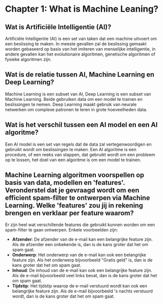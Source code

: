 # Chapter 1: What is Machine Leaning?

## Wat is Artificiële Intelligentie (AI)?
Artificiële Intelligentie (AI) is een set van taken dat een machine uitvoert om een beslissing te maken. In meeste gevallen zal de beslissing gemaakt worden gebaseerd op basis van het imiteren van menselijke intelligentie, in andere gevallen kan het evolutionaire algoritmen, genetische algoritmen of fysieke algoritmen zijn.

## Wat is de relatie tussen AI, Machine Learning en Deep Learning?
Machine Learning is een subset van AI, Deep Learning is een subset van Machine Learning. Beide gebruiken data om een model te trainen en beslissingen te nemen. Deep Learning maakt gebruik van neurale netwerken om complexe patronen te leren in grote hoeveelheden data.

## Wat is het verschil tussen een AI model en een AI algoritme?
Een AI model is een set van regels dat de data zal vertegenwoordigen en gebruikt wordt om beslissingen te maken.
Een AI algoritme is een procedure, of een reeks van stappen, dat gebruikt wordt om een probleem op te lossen, het doel van een algoritme is om een model te trainen.

## Machine Learning algoritmen voorspellen op basis van data, modellen en 'features'. Veronderstel dat je gevraagd wordt om een efficient spam-filter te ontwerpen via Machine Learning. Welke 'features' zou jij in rekening brengen en verklaar per feature waarom?
Er zijn heel wat verschillende features die gebruikt kunnen worden om een spam-filter te gaan ontwerpen. Enkele voorbeelden zijn:
- **Afzender**: De afzender van de e-mail kan een belangrijke feature zijn. Als de afzender een onbekende is, dan is de kans groter dat het om spam gaat.
- **Onderwerp**: Het onderwerp van de e-mail kan ook een belangrijke feature zijn. Als het onderwerp bijvoorbeeld "Gratis geld" is, dan is de kans groter dat het om spam gaat.
- **Inhoud**: De inhoud van de e-mail kan ook een belangrijke feature zijn. Als de e-mail bijvoorbeeld veel links bevat, dan is de kans groter dat het om spam gaat.
- **Tijdstip**: Het tijdstip waarop de e-mail verstuurd wordt kan ook een belangrijke feature zijn. Als de e-mail bijvoorbeeld 's nachts verstuurd wordt, dan is de kans groter dat het om spam gaat.